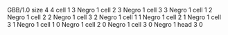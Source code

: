 <gs-board> GBB/1.0
size 4 4
cell 1 3 Negro 1 
cell 2 3 Negro 1 
cell 3 3 Negro 1 
cell 1 2 Negro 1 
cell 2 2 Negro 1 
cell 3 2 Negro 1 
cell 1 1 Negro 1 
cell 2 1 Negro 1 
cell 3 1 Negro 1 
cell 1 0 Negro 1 
cell 2 0 Negro 1 
cell 3 0 Negro 1 
head 3 0
 </gs-board>